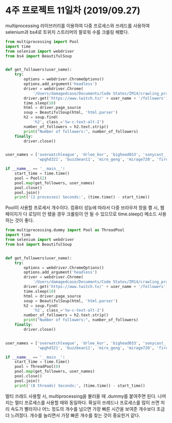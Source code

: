 # 4주 프로젝트 11일차 (2019/09.27)

multiprocessing 라이브러리를 이용하여 다중 프로세스와 쓰레드를 사용하여 selenium과 bs4로 트위치 스트리머의 팔로워 수를 크롤링 해봤다.

```python
from multiprocessing import Pool
import time
from selenium import webdriver
from bs4 import BeautifulSoup


def get_followers(user_name):
    try:
        options = webdriver.ChromeOptions()
        options.add_argument('headless')
        driver = webdriver.Chrome(
            '/Users/damagedcase/Documents/Code States/IM14/crawling_practice/chromedriver', options=options)
        driver.get('https://www.twitch.tv/' + user_name + '/followers')
        time.sleep(10)
        html = driver.page_source
        soup = BeautifulSoup(html, 'html.parser')
        h2 = soup.find(
            'h2', class_='tw-c-text-alt-2')
        number_of_followers = h2.text.strip()
        print("Number of followers:", number_of_followers)
    finally:
        driver.close()


user_names = ['overwatchleague', 'drlee_kor', 'bighead033', 'sonycast_',
              'wpghd321', 'buzzbean11', 'miro_geng', 'mirage720', 'firebather', 'rudbeckia7']

if __name__ == '__main__':
    start_time = time.time()
    pool = Pool(2) 
    pool.map(get_followers, user_names)
    pool.close()
    pool.join()
    print('(2 processes) Seconds:', (time.time() - start_time))

```

Pool이 사용할 프로세서 개수이다. 컴퓨터 성능에 따라서 다중 브라우저 창을 켤 시, 웹 페이지가 다 로딩이 안 됐을 경우 크롤링이 안 될 수 있으므로 time.sleep() 메소드 사용하는 것이 좋다.

```python
from multiprocessing.dummy import Pool as ThreadPool
import time
from selenium import webdriver
from bs4 import BeautifulSoup


def get_followers(user_name):
    try:
        options = webdriver.ChromeOptions()
        options.add_argument('headless')
        driver = webdriver.Chrome(
            '/Users/damagedcase/Documents/Code States/IM14/crawling_practice/chromedriver', options=options)
        driver.get('https://www.twitch.tv/' + user_name + '/followers')
        time.sleep(10)
        html = driver.page_source
        soup = BeautifulSoup(html, 'html.parser')
        h2 = soup.find(
            'h2', class_='tw-c-text-alt-2')
        number_of_followers = h2.text.strip()
        print("Number of followers:", number_of_followers)
    finally:
        driver.close()


user_names = ['overwatchleague', 'drlee_kor', 'bighead033', 'sonycast_',
              'wpghd321', 'buzzbean11', 'miro_geng', 'mirage720', 'firebather', 'rudbeckia7']

if __name__ == '__main__':
    start_time = time.time()
    pool = ThreadPool(8)
    pool.map(get_followers, user_names)
    pool.close()
    pool.join()
    print('(8 threads) Seconds:', (time.time() - start_time))

```

멀티 쓰레드 사용할 시, multiprocessing을 불러올 때 .dummy를 붙여주면 된다. 나머지는 멀티 프로세스를 사용할 때와 동일하다. 확실히 쓰레드나 프로세스를 많이 쓰면 처리 속도가 빨라지나 어느 정도의 개수를 넘으면 가장 빠른 시간을 보여준 개수보다 조금 더 느려졌다. 개수를 늘리면서 가장 빠른 개수를 찾는 것이 중요한거 같다.
